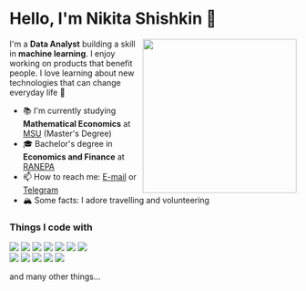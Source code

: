 # Hello, I'm Nikita Shishkin 👋


<img align='right' src="https://media4.giphy.com/media/ZVik7pBtu9dNS/giphy.gif?cid=ecf05e47nxdm0kuaxnq2nr5dlnx2gacw7avu7bdmydbkvtiz&rid=giphy.gif" width="270" />

I'm a **Data Analyst** building a skill in **machine learning**. I enjoy working on products that benefit people. I love learning about new technologies that can change everyday life 🤖

- 📚 I'm currently studying **Mathematical Economics** at [MSU](https://www.msu.ru/en/index.html) (Master's Degree)
- 🎓 Bachelor's degree in **Economics and Finance** at [RANEPA](https://www.ranepa.ru/eng/)
- 📫 How to reach me: [E-mail](mailto:n.a.shishkin@icloud.com) or [Telegram](https://www.t.me/n_shishkin)
- 🏔 Some facts: I adore travelling and volunteering

<h3>Things I code with</h3>

<p>
    <img src="https://img.shields.io/badge/-Python-3776AB?style=flat-square&logo=Python&logoColor=white"/>
    <img src="https://img.shields.io/badge/-R-276DC3?style=flat-square&logo=R&logoColor=white"/>
    <img src="https://img.shields.io/badge/-Github-181717?style=flat-square&logo=GitHub&logoColor=white"/>
    <img src="https://img.shields.io/badge/-Git-F44D27?style=flat-square&logo=Git&logoColor=white"/>
    <img src="https://img.shields.io/badge/-PyCharm-000000?style=flat-square&logo=PyCharm&logoColor=white"/>
    <img src="https://img.shields.io/badge/-RStudio-75AADB?style=flat-square&logo=RStudio&logoColor=white"/>
    <img src="https://img.shields.io/badge/-Trello-0079BF?style=flat-square&logo=Trello&logoColor=white"/><br/>
    <img src="https://img.shields.io/badge/-PostgreSQL-4169E1?style=flat-square&logo=PostgreSQL&logoColor=white"/>
    <img src="https://img.shields.io/badge/-ClickHouse-FFCC01?style=flat-square&logo=ClickHouse&logoColor=white"/>
    <img src="https://img.shields.io/badge/-MongoDB-47A248?style=flat-square&logo=MongoDB&logoColor=white"/>
    <img src="https://img.shields.io/badge/-HTML5-E34F26?style=flat-square&logo=HTML5&logoColor=white"/>
    <img src="https://img.shields.io/badge/-CSS3-1572B6?style=flat-square&logo=CSS3&logoColor=white"/>
 </p>
 and many other things...
